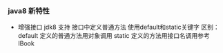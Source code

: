### java8 新特性
* 增强接口
  jdk8 支持 接口中定义普通方法 使用default和static关键字
  区别：default 定义的普通方法用对象调用
  static 定义的方法用接口名调用参考IBook
